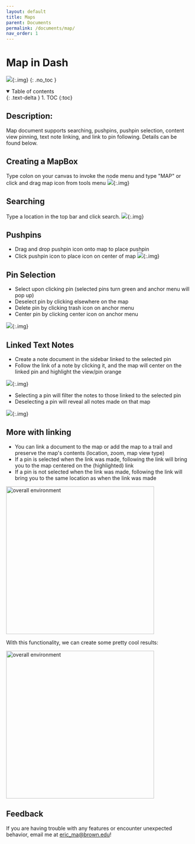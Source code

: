 ```yaml
---
layout: default
title: Maps
parent: Documents
permalink: /documents/map/
nav_order: 1
---
```


# Map in Dash
![](../../assets/gif/environment/create_map.gif){:.img}
{: .no_toc }

<details open markdown="block">
  <summary>
    Table of contents
  </summary>
  {: .text-delta }
1. TOC
{:toc}
</details>

## Description: 
Map document supports searching, pushpins, pushpin selection, content view pinning, text note linking, and link to pin following. Details can be found below. 

## Creating a MapBox
Type colon on your canvas to invoke the node menu and type "MAP" or click and drag map icon from tools menu
![](../../assets/gif/environment/create_map.gif){:.img}

## Searching 
Type a location in the top bar and click search.
![](../../assets/gif/environment/map_search.gif){:.img}

## Pushpins
- Drag and drop pushpin icon onto map to place pushpin
- Click pushpin icon to place icon on center of map
![](../../assets/gif/environment/map_placepin.gif){:.img}

## Pin Selection
- Select upon clicking pin (selected pins turn green and anchor menu will pop up)
- Deselect pin by clicking elsewhere on the map
- Delete pin by clicking trash icon on anchor menu
- Center pin by clicking center icon on anchor menu

![](../../assets/gif/environment/map_select.gif){:.img}

## Linked Text Notes
- Create a note document in the sidebar linked to the selected pin
- Follow the link of a note by clicking it, and the map will center on the linked pin and highlight the view/pin orange
  
![](../../assets/gif/environment/map_createnote.gif){:.img}

- Selecting a pin will filter the notes to those linked to the selected pin
- Deselecting a pin will reveal all notes made on that map

![](../../assets/gif/environment/map_filter.gif){:.img}

## More with linking
- You can link a document to the map or add the map to a trail and preserve the map's contents (location, zoom, map view type)
- If a pin is selected when the link was made, following the link will bring you to the map centered on the (highlighted) link
- If a pin is not selected when the link was made, following the link will bring you to the same location as when the link was made

<div class="img-container">
  <img src="../../assets/gif/environment/map_link.gif" alt="overall environment" style="height:400px;"/>
</div>

With this functionality, we can create some pretty cool results:
<div class="img-container">
  <img src="../../assets/gif/environment/map_story.gif" alt="overall environment" style="height:400px;"/>
</div>


## Feedback
If you are having trouble with any features or encounter unexpected behavior, email me at eric_ma@brown.edu!
